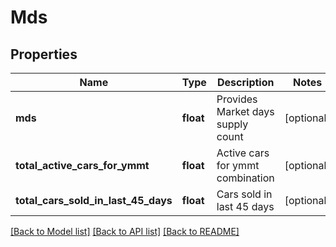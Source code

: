 # Mds

## Properties
Name | Type | Description | Notes
------------ | ------------- | ------------- | -------------
**mds** | **float** | Provides Market days supply count | [optional] 
**total_active_cars_for_ymmt** | **float** | Active cars for ymmt combination | [optional] 
**total_cars_sold_in_last_45_days** | **float** | Cars sold in last 45 days | [optional] 

[[Back to Model list]](../README.md#documentation-for-models) [[Back to API list]](../README.md#documentation-for-api-endpoints) [[Back to README]](../README.md)


